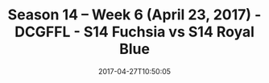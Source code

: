 ---
title: Season 14 – Week 6 (April 23, 2017) - DCGFFL - S14 Fuchsia vs S14 Royal Blue
teams-score:
- team: _teams/s14-fuchsia.md
  score: 12
- team: _teams/s14-royal.md
  score: 35
mvp: Braden, Jamar
game-ball: Jens, Sam Cramer
sportsperson: ''
season: 14
week: 6
date: '2017-04-27T10:50:05'
pageid: season-14-week-6-april-23-2017-5096-vs-5104
---